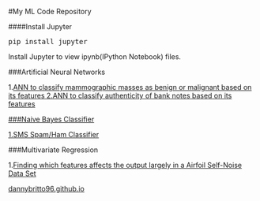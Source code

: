 #My ML Code Repository

####Install Jupyter
<pre>pip install jupyter</pre>

Install Jupyter to view ipynb(IPython Notebook) files.

###Artificial Neural Networks

1.<a href="https://github.com/dannybritto96/ML/tree/master/ann">ANN to classify mammographic masses as benign or malignant based on its features
2.<a href="https://github.com/dannybritto96/ML/tree/master/bank_notes_classifier">ANN to classify authenticity of bank notes based on its features


###Naive Bayes Classifier

1.<a href="https://github.com/dannybritto96/ML/tree/master/smsspamclassifier">SMS Spam/Ham Classifier</a></li>


###Multivariate Regression

1.<a href="https://github.com/dannybritto96/ML/tree/master/multivariate_regression">Finding which features affects the output largely in a Airfoil Self-Noise Data Set


<a href="https://dannybritto96.github.io">dannybritto96.github.io</a>
